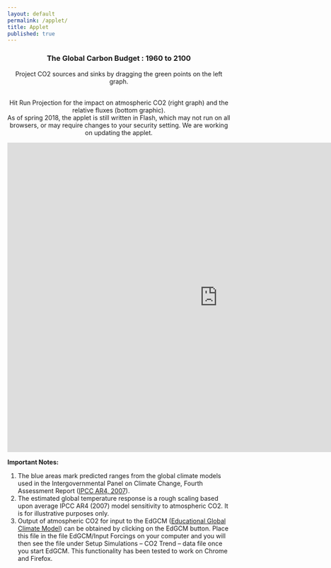 ```yaml
---
layout: default
permalink: /applet/
title: Applet
published: true
---
```


<div style="text-align:center"> 
<h3> The Global Carbon Budget : 1960 to 2100 </h3>

<p>

Project CO2 sources and sinks by dragging the green points on the left graph. 

<br>
Hit Run Projection for the impact on atmospheric CO2 (right graph) and the relative fluxes (bottom graphic).

<br>
As of spring 2018, the applet is still written in Flash, which may not run on all browsers, or may require changes to your security setting. We are working on updating the applet.

</p>


<iframe src="http://galenmckinley.github.io/CarbonCycle/CarbonCycle/bin-release/CarbonCycle.html" width="950px" height="700px" align="center" frameborder="0px" marginwidth="0px" scrolling="none" border="0px" class="iframe-class"></iframe>

</div>

**Important Notes:**

1. The blue areas mark predicted ranges from the global climate models used in the Intergovernmental Panel on Climate Change, Fourth Assessment Report ([IPCC AR4, 2007](http://www.ipcc.ch/publications_and_data/publications_ipcc_fourth_assessment_report_synthesis_report.htm)).
2. The estimated global temperature response is a rough scaling based upon average IPCC AR4 (2007) model sensitivity to atmospheric CO2. It is for illustrative purposes only.
3. Output of atmospheric CO2 for input to the EdGCM ([Educational Global Climate Model](http://edgcm.columbia.edu/)) can be obtained by clicking on the EdGCM button. Place this file in the file EdGCM/Input Forcings on your computer and you will then see the file under Setup Simulations – CO2 Trend – data file once you start EdGCM. This functionality has been tested to work on Chrome and Firefox. 



